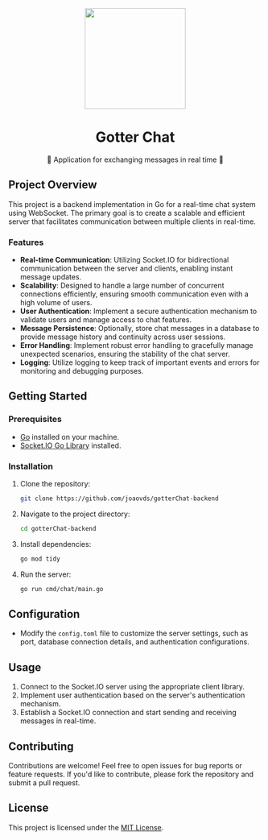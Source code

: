 <div align="center">
  <img src="https://github.com/hmartiins/chat/assets/51277667/fca09cd1-d66a-4843-a6f4-cbbc1bfd738f" width="200" />

  <h1>Gotter Chat</h1>
  <p>💬 Application for exchanging messages in real time 📱</p>
</div>

## Project Overview

This project is a backend implementation in Go for a real-time chat system using WebSocket. The primary goal is to create a scalable and efficient server that facilitates communication between multiple clients in real-time.

### Features

- **Real-time Communication**: Utilizing Socket.IO for bidirectional communication between the server and clients, enabling instant message updates.
- **Scalability**: Designed to handle a large number of concurrent connections efficiently, ensuring smooth communication even with a high volume of users.
- **User Authentication**: Implement a secure authentication mechanism to validate users and manage access to chat features.
- **Message Persistence**: Optionally, store chat messages in a database to provide message history and continuity across user sessions.
- **Error Handling**: Implement robust error handling to gracefully manage unexpected scenarios, ensuring the stability of the chat server.
- **Logging**: Utilize logging to keep track of important events and errors for monitoring and debugging purposes.

## Getting Started

### Prerequisites

- [Go](https://golang.org/) installed on your machine.
- [Socket.IO Go Library](https://github.com/googollee/go-socket.io) installed.

### Installation

1. Clone the repository:

    ```bash
    git clone https://github.com/joaovds/gotterChat-backend
    ```

2. Navigate to the project directory:

    ```bash
    cd gotterChat-backend
    ```

3. Install dependencies:

    ```bash
    go mod tidy
    ```

4. Run the server:

    ```bash
    go run cmd/chat/main.go
    ```

## Configuration

- Modify the `config.toml` file to customize the server settings, such as port, database connection details, and authentication configurations.

## Usage

1. Connect to the Socket.IO server using the appropriate client library.
2. Implement user authentication based on the server's authentication mechanism.
3. Establish a Socket.IO connection and start sending and receiving messages in real-time.

## Contributing

Contributions are welcome! Feel free to open issues for bug reports or feature requests. If you'd like to contribute, please fork the repository and submit a pull request.

## License

This project is licensed under the [MIT License](LICENSE).
